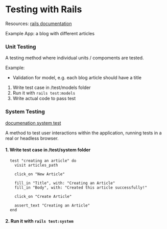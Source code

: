 # Testing with Rails

Resources: [rails documentation](https://guides.rubyonrails.org/testing.html "rails documenation")

Example App: a blog with different articles

### Unit Testing

A testing method where individual units / compoments are tested.

Example:

* Validation for model, e.g. each blog article should have a title

1. Write test case in /test/models folder
2. Run it with `rails test:models`
3. Write actual code to pass test



### System Testing

[documenation system test](https://guides.rubyonrails.org/testing.html#implementing-a-system-test)

A method to test user interactions within the application, running tests in a real or headless browser.

#### 1. Write test case in /test/system folder



```
  test "creating an article" do
    visit articles_path

    click_on "New Article"

    fill_in "Title", with: "Creating an Article"
    fill_in "Body", with: "Created this article successfully!"

    click_on "Create Article"

    assert_text "Creating an Article"
  end

```

#### 2. Run it with `rails test:system`



